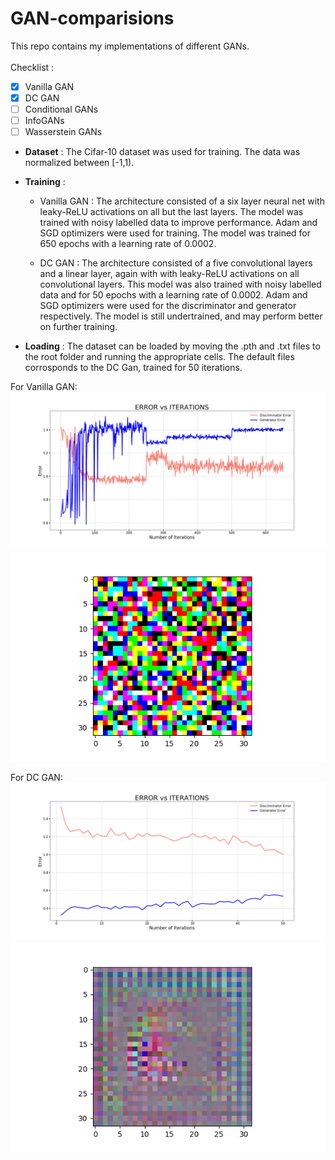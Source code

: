 # GAN-comparisions

This repo contains my implementations of different GANs. <br><br>
Checklist :
- [x] Vanilla GAN
- [x] DC GAN
- [ ] Conditional GANs
- [ ] InfoGANs
- [ ] Wasserstein GANs

* __Dataset__ : The Cifar-10 dataset was used for training. The data was normalized between [-1,1).

* __Training__ : 

  * Vanilla GAN : The architecture consisted of a six layer neural net with leaky-ReLU activations on all but the last layers. The model was trained with noisy labelled data to improve performance. Adam and SGD optimizers were used for training. The model was trained for 650 epochs with a learning rate of 0.0002.
  
  * DC GAN : The architecture consisted of a five convolutional layers and a linear layer, again with with leaky-ReLU activations on all convolutional layers. This model was also trained with noisy labelled data and for 50 epochs with a learning rate of 0.0002. Adam and SGD optimizers were used for the discriminator and generator respectively. The model is still undertrained, and may perform better on further training. 

* __Loading__ : The dataset can be loaded by moving the .pth and .txt files to the root folder and running the appropriate cells. The default files corrosponds to the DC Gan, trained for 50 iterations.

For Vanilla GAN:
![](https://github.com/adiah80/GAN-comparisions/blob/master/Van_cost_vs_iterations.png)
![](https://github.com/adiah80/GAN-comparisions/blob/master/Van_final.png)

For DC GAN:
![](https://github.com/adiah80/GAN-comparisions/blob/master/DC_cost_vs_iterations.png)
![](https://github.com/adiah80/GAN-comparisions/blob/master/DC_final.png)
